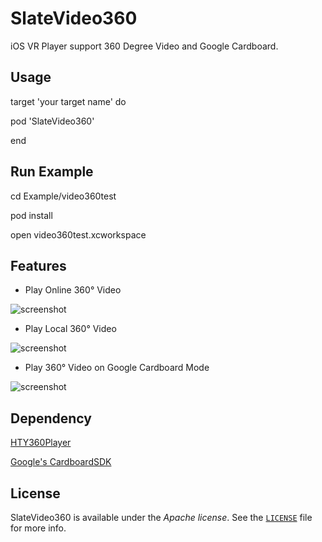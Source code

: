 # SlateVideo360
iOS VR Player support 360 Degree Video and Google Cardboard.

## Usage

 target 'your target name' do
 
 pod 'SlateVideo360'
 
 end

## Run Example
cd Example/video360test

pod install

open video360test.xcworkspace

## Features

* Play Online 360° Video

![screenshot](https://github.com/hanton/HTY360Player/raw/master/Screenshot/PlayOnlineVideo.gif)

* Play Local 360° Video

![screenshot](https://github.com/hanton/HTY360Player/raw/master/Screenshot/PlayLocalVideo.gif)

* Play 360° Video on Google Cardboard Mode

![screenshot](http://7b1gcw.com1.z0.glb.clouddn.com/cardboard.png?t=1)


## Dependency

[HTY360Player](https://github.com/hanton/HTY360Player)

[Google's CardboardSDK](https://github.com/rsanchezsaez/CardboardSDK-iOS)

## License

SlateVideo360 is available under the *Apache license*. See the [`LICENSE`](./LICENSE) file for more info.
